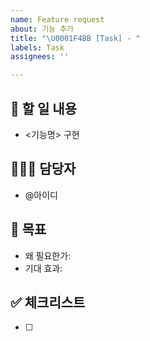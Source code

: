 ```yaml
---
name: Feature request
about: 기능 추가
title: "\U0001F4BB [Task] - "
labels: Task
assignees: ''

---
```


## 🥕 할 일 내용
- <기능명> 구현

## 👩🏻‍💻 담당자
- @아이디

## 👀 목표
- 왜 필요한가: 
- 기대 효과: 


## ✅ 체크리스트
- [ ]
